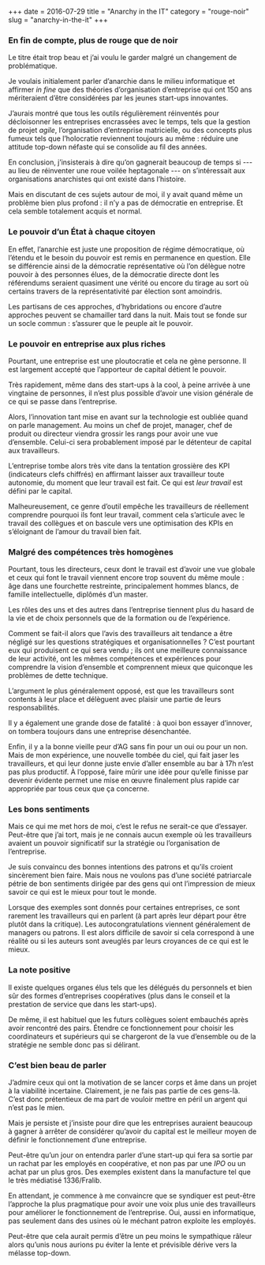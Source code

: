 +++
date = 2016-07-29
title = "Anarchy in the IT"
category = "rouge-noir"
slug = "anarchy-in-the-it"
+++

### En fin de compte, plus de rouge que de noir

Le titre était trop beau et j’ai voulu le garder malgré un changement de
problématique.

Je voulais initialement parler d’anarchie dans le milieu informatique et
affirmer *in fine* que des théories d’organisation d’entreprise qui ont
150 ans mériteraient d’être considérées par les jeunes start-ups
innovantes.

J’aurais montré que tous les outils régulièrement réinventés pour
décloisonner les entreprises encrassées avec le temps, tels que la
gestion de projet *agile*, l’organisation d’entreprise matricielle, ou
des concepts plus fumeux tels que l’holocratie reviennent toujours au
même : réduire une attitude top-down néfaste qui se consolide au fil des
années.

En conclusion, j’insisterais à dire qu’on gagnerait beaucoup de temps si
--- au lieu de réinventer une roue voilée heptagonale --- on
s’intéressait aux organisations anarchistes qui ont existé dans
l’histoire.

Mais en discutant de ces sujets autour de moi, il y avait quand même un
problème bien plus profond : il n’y a pas de démocratie en entreprise.
Et cela semble totalement acquis et normal.

### Le pouvoir d’un État à chaque citoyen

En effet, l’anarchie est juste une proposition de régime démocratique,
où l’étendu et le besoin du pouvoir est remis en permanence en question.
Elle se différencie ainsi de la démocratie représentative où l’on
délègue notre pouvoir à des personnes élues, de la démocratie directe
dont les référendums seraient quasiment une vérité ou encore du tirage
au sort où certains travers de la représentativité par élection sont
amoindris.

Les partisans de ces approches, d’hybridations ou encore d’autre
approches peuvent se chamailler tard dans la nuit. Mais tout se fonde
sur un socle commun : s’assurer que le peuple ait le pouvoir.

### Le pouvoir en entreprise aux plus riches

Pourtant, une entreprise est une ploutocratie et cela ne gène personne.
Il est largement accepté que l’apporteur de capital détient le pouvoir.

Très rapidement, même dans des start-ups à la cool, à peine arrivée à
une vingtaine de personnes, il n’est plus possible d’avoir une vision
générale de ce qui se passe dans l’entreprise.

Alors, l’innovation tant mise en avant sur la technologie est oubliée
quand on parle management. Au moins un chef de projet, manager, chef de
produit ou directeur viendra grossir les rangs pour avoir une vue
d’ensemble. Celui-ci sera probablement imposé par le détenteur de
capital aux travailleurs.

L’entreprise tombe alors très vite dans la tentation grossière des KPI
(indicateurs clefs chiffrés) en affirmant laisser aux travailleur toute
autonomie, du moment que leur travail est fait. Ce qui est *leur
travail* est défini par le capital.

Malheureusement, ce genre d’outil empêche les travailleurs de réellement
comprendre pourquoi ils font leur travail, comment cela s’articule avec
le travail des collègues et on bascule vers une optimisation des KPIs en
s’éloignant de l’amour du travail bien fait.

### Malgré des compétences très homogènes

Pourtant, tous les directeurs, ceux dont le travail est d’avoir une vue
globale et ceux qui font le travail viennent encore trop souvent du même
moule : âge dans une fourchette restreinte, principalement hommes
blancs, de famille intellectuelle, diplômés d’un master.

Les rôles des uns et des autres dans l’entreprise tiennent plus du
hasard de la vie et de choix personnels que de la formation ou de
l’expérience.

Comment se fait-il alors que l’avis des travailleurs ait tendance a être
négligé sur les questions stratégiques et organisationnelles ? C’est
pourtant eux qui produisent ce qui sera vendu ; ils ont une meilleure
connaissance de leur activité, ont les mêmes compétences et expériences
pour comprendre la vision d’ensemble et comprennent mieux que quiconque
les problèmes de dette technique.

L’argument le plus généralement opposé, est que les travailleurs sont
contents à leur place et délèguent avec plaisir une partie de leurs
responsabilités.

Il y a également une grande dose de fatalité : à quoi bon essayer
d’innover, on tombera toujours dans une entreprise désenchantée.

Enfin, il y a la bonne vieille peur d’AG sans fin pour un oui ou pour un
non. Mais de mon expérience, une nouvelle tombée du ciel, qui fait jaser
les travailleurs, et qui leur donne juste envie d’aller ensemble au bar
à 17h n’est pas plus productif. À l’opposé, faire mûrir une idée pour
qu’elle finisse par devenir évidente permet une mise en œuvre finalement
plus rapide car appropriée par tous ceux que ça concerne.

### Les bons sentiments

Mais ce qui me met hors de moi, c’est le refus ne serait-ce que
d’essayer. Peut-être que j’ai tort, mais je ne connais aucun exemple où
les travailleurs avaient un pouvoir significatif sur la stratégie ou
l’organisation de l’entreprise.

Je suis convaincu des bonnes intentions des patrons et qu’ils croient
sincèrement bien faire. Mais nous ne voulons pas d’une société
patriarcale pétrie de bon sentiments dirigée par des gens qui ont
l’impression de mieux savoir ce qui est le mieux pour tout le monde.

Lorsque des exemples sont donnés pour certaines entreprises, ce sont
rarement les travailleurs qui en parlent (à part après leur départ pour
être plutôt dans la critique). Les autocongratulations viennent
généralement de managers ou patrons. Il est alors difficile de savoir si
cela correspond à une réalité ou si les auteurs sont aveuglés par leurs
croyances de ce qui est le mieux.

### La note positive

Il existe quelques organes élus tels que les délégués du personnels et
bien sûr des formes d’entreprises coopératives (plus dans le conseil et
la prestation de service que dans les start-ups).

De même, il est habituel que les futurs collègues soient embauchés après
avoir rencontré des pairs. Étendre ce fonctionnement pour choisir les
coordinateurs et supérieurs qui se chargeront de la vue d’ensemble ou de
la stratégie ne semble donc pas si délirant.

### C’est bien beau de parler

J’admire ceux qui ont la motivation de se lancer corps et âme dans un
projet à la viabilité incertaine. Clairement, je ne fais pas partie de
ces gens-là. C’est donc prétentieux de ma part de vouloir mettre en
péril un argent qui n’est pas le mien.

Mais je persiste et j’insiste pour dire que les entreprises auraient
beaucoup à gagner à arrêter de considérer qu’avoir du capital est le
meilleur moyen de définir le fonctionnement d’une entreprise.

Peut-être qu’un jour on entendra parler d’une start-up qui fera sa
sortie par un rachat par les employés en coopérative, et non pas par une
*IPO* ou un achat par un plus gros. Des exemples existent dans la
manufacture tel que le très médiatisé 1336/Fralib.

En attendant, je commence à me convaincre que se syndiquer est peut-être
l’approche la plus pragmatique pour avoir une voix plus unie des
travailleurs pour améliorer le fonctionnement de l’entreprise. Oui,
aussi en informatique, pas seulement dans des usines où le méchant
patron exploite les employés.

Peut-être que cela aurait permis d’être un peu moins le sympathique
râleur alors qu’unis nous aurions pu éviter la lente et prévisible
dérive vers la mélasse top-down.

